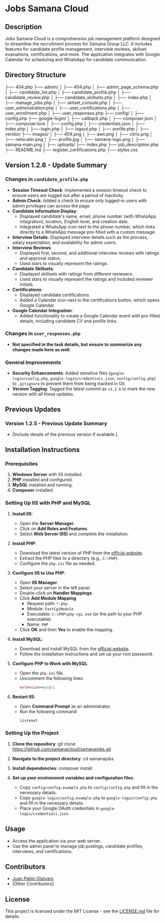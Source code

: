 # Jobs Samana Cloud

## Description
Jobs Samana Cloud is a comprehensive job management platform designed to streamline the recruitment process for Samana Group LLC. It includes features for candidate profile management, interview reviews, skillset evaluations, certifications, and more. The application integrates with Google Calendar for scheduling and WhatsApp for candidate communication.

## Directory Structure
├── 404.php
├── admin/
│ ├── 404.php
│ ├── admin_page_schema.php
│ ├── candidate_list.php
│ ├── candidate_profile.php
│ ├── candidate_review.php
│ ├── candidate_skillsets.php
│ ├── index.php
│ ├── manage_jobs.php
│ ├── skilset_console.php
│ ├── user_administration.php
│ ├── user_certifications.php
│ ├── user_enrollment.php
│ ├── user_responses.php
├── config/
│ ├── config.php
├── google-login/
│ ├── callback.php
│ ├── composer.json
│ ├── composer.lock
│ ├── config.php
│ ├── credentials.json
│ ├── index.php
│ ├── login.php
│ ├── logout.php
│ ├── profile.php
│ ├── vendor/
├── images/
│ ├── 404.png
│ ├── aws.png
│ ├── citrix.png
│ ├── netscaler.png
│ ├── profile.jpg
│ ├── samana-logo.png
│ ├── samana-main.png
│ ├── uploads/
├── index.php
├── job_description.php
├── README.md
├── register_certifications.php
├── styles.css



## Version 1.2.6 - Update Summary

### Changes in `candidate_profile.php`

- **Session Timeout Check**: Implemented a session timeout check to ensure users are logged out after a period of inactivity.
- **Admin Check**: Added a check to ensure only logged-in users with admin privileges can access the page.
- **Candidate Information Display**: 
  - Displayed candidate's name, email, phone number (with WhatsApp integration), location, English level, and creation date.
  - Integrated a WhatsApp icon next to the phone number, which links directly to a WhatsApp message pre-filled with a custom message.
- **Interview Details**: Displayed interview details such as the process, salary expectation, and availability for admin users.
- **Interview Reviews**:
  - Displayed first, second, and additional interview reviews with ratings and approval status.
  - Used stars to visually represent the ratings.
- **Candidate Skillsets**: 
  - Displayed skillsets with ratings from different reviewers.
  - Used stars to visually represent the ratings and included reviewer initials.
- **Certifications**:
  - Displayed candidate certifications.
  - Added a Calendar icon next to the certifications button, which opens Google Calendar.
- **Google Calendar Integration**:
  - Added functionality to create a Google Calendar event with pre-filled details, including candidate CV and profile links.

### Changes in `user_responses.php`

- **Not specified in the task details, but ensure to summarize any changes made here as well.**

### General Improvements

- **Security Enhancements**: Added sensitive files (`google-login/config.php`, `google-login/credentials.json`, `config/config.php`) to `.gitignore` to prevent them from being tracked in Git.
- **Version Tagging**: Tagged the latest commit as `v1.2.6` to mark the new version with all these updates.

## Previous Updates

### Version 1.2.5 - Previous Update Summary
- [Include details of the previous version if available.]

## Installation Instructions

### Prerequisites

1. **Windows Server** with IIS installed.
2. **PHP** installed and configured.
3. **MySQL** installed and running.
4. **Composer** installed.

### Setting Up IIS with PHP and MySQL

1. **Install IIS**:
   - Open the **Server Manager**.
   - Click on **Add Roles and Features**.
   - Select **Web Server (IIS)** and complete the installation.

2. **Install PHP**:
   - Download the latest version of PHP from the [official website](https://windows.php.net/download/).
   - Extract the PHP files to a directory (e.g., `C:\PHP`).
   - Configure the `php.ini` file as needed.

3. **Configure IIS to Use PHP**:
   - Open **IIS Manager**.
   - Select your server in the left panel.
   - Double-click on **Handler Mappings**.
   - Click **Add Module Mapping**.
     - Request path: `*.php`
     - Module: `FastCgiModule`
     - Executable: `C:\PHP\php-cgi.exe` (or the path to your PHP executable)
     - Name: `PHP`
   - Click **OK** and then **Yes** to enable the mapping.

4. **Install MySQL**:
   - Download and install MySQL from the [official website](https://dev.mysql.com/downloads/mysql/).
   - Follow the installation instructions and set up your root password.

5. **Configure PHP to Work with MySQL**:
   - Open the `php.ini` file.
   - Uncomment the following lines:
     ```ini
     extension=mysqli
     ```

6. **Restart IIS**:
   - Open **Command Prompt** as an administrator.
   - Run the following command:
     ```bash
     iisreset
     ```

### Setting Up the Project

1. **Clone the repository**:
   git clone https://github.com/samanacloud/samanajobs.git

2. **Navigate to the project directory**:
   cd samanajobs

3. **Install dependencies**:
   composer install

4. **Set up your environment variables and configuration files**:
   - Copy `config/config.example.php` to `config/config.php` and fill in the necessary details.
   - Copy `google-login/config.example.php` to `google-login/config.php` and fill in the necessary details.
   - Place your Google OAuth credentials in `google-login/credentials.json`.

## Usage

- Access the application via your web server.
- Use the admin panel to manage job postings, candidate profiles, interviews, and certifications.

## Contributors

- [Juan Pablo Otalvaro](mailto:juan.otalvaro@samanagroup.co)
- [Other Contributors]

## License

This project is licensed under the MIT License - see the [LICENSE.md](LICENSE.md) file for details.

